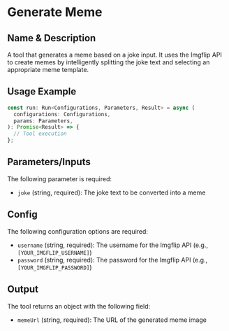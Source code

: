 # Generate Meme

## Name & Description
A tool that generates a meme based on a joke input. It uses the Imgflip API to create memes by intelligently splitting the joke text and selecting an appropriate meme template.

## Usage Example
```typescript
const run: Run<Configurations, Parameters, Result> = async (
  configurations: Configurations,
  params: Parameters,
): Promise<Result> => {
  // Tool execution
};
```

## Parameters/Inputs
The following parameter is required:
- `joke` (string, required): The joke text to be converted into a meme

## Config
The following configuration options are required:
- `username` (string, required): The username for the Imgflip API (e.g., `[YOUR_IMGFLIP_USERNAME]`)
- `password` (string, required): The password for the Imgflip API (e.g., `[YOUR_IMGFLIP_PASSWORD]`)

## Output
The tool returns an object with the following field:
- `memeUrl` (string, required): The URL of the generated meme image
